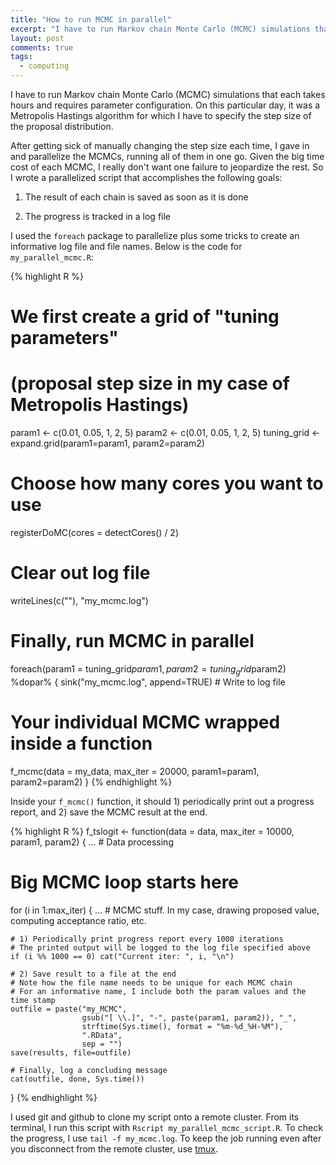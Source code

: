 ```yaml
---
title: "How to run MCMC in parallel"
excerpt: "I have to run Markov chain Monte Carlo (MCMC) simulations that each takes hours and requires parameter configuration. Here's how I parallelize it."
layout: post
comments: true
tags:
  - computing
---
```


I have to run Markov chain Monte Carlo (MCMC) simulations that each takes hours and requires parameter configuration. On this particular day, it was a Metropolis Hastings algorithm for which I have to specify the step size of the proposal distribution.

After getting sick of manually changing the step size each time, I gave in and parallelize the MCMCs, running all of them in one go. Given the big time cost of each MCMC, I really don't want one failure to jeopardize the rest. So I wrote a parallelized script that accomplishes the following goals:

1. The result of each chain is saved as soon as it is done

2. The progress is tracked in a log file

I used the `foreach` package to parallelize plus some tricks to create an informative log file and file names. Below is the code for `my_parallel_mcmc.R`:

{% highlight R %}
# We first create a grid of "tuning parameters"
# (proposal step size in my case of Metropolis Hastings)

param1 <- c(0.01, 0.05, 1, 2, 5)
param2 <- c(0.01, 0.05, 1, 2, 5)
tuning_grid <- expand.grid(param1=param1, param2=param2)

# Choose how many cores you want to use
registerDoMC(cores = detectCores() / 2)

# Clear out log file
writeLines(c(""), "my_mcmc.log")

# Finally, run MCMC in parallel
foreach(param1 = tuning_grid$param1, param2 = tuning_grid$param2) %dopar% {
  sink("my_mcmc.log", append=TRUE) # Write to log file

  # Your individual MCMC wrapped inside a function
  f_mcmc(data = my_data, max_iter = 20000,
         param1=param1, param2=param2)
}
{% endhighlight %}

Inside your `f_mcmc()` function, it should 1) periodically print out a progress report, and 2) save the MCMC result at the end.

{% highlight R %}
f_tslogit <- function(data = data, max_iter = 10000,
                      param1, param2) {
... # Data processing

# Big MCMC loop starts here
for (i in 1:max_iter) {
    ... # MCMC stuff. In my case, drawing proposed value, computing acceptance ratio, etc.

    # 1) Periodically print progress report every 1000 iterations
    # The printed output will be logged to the log file specified above
    if (i %% 1000 == 0) cat("Current iter: ", i, "\n")

    # 2) Save result to a file at the end
    # Note how the file name needs to be unique for each MCMC chain
    # For an informative name, I include both the param values and the time stamp
    outfile = paste("my_MCMC",
                    gsub("[ \\.]", "-", paste(param1, param2)), "_",
                    strftime(Sys.time(), format = "%m-%d_%H-%M"),
                    ".RData",
                    sep = "")
    save(results, file=outfile)

    # Finally, log a concluding message
    cat(outfile, done, Sys.time())
}
{% endhighlight %}

I used git and github to clone my script onto a remote cluster. From its terminal, I run this script with `Rscript my_parallel_mcmc_script.R`. To check the progress, I use `tail -f my_mcmc.log`. To keep the job running even after you disconnect from the remote cluster, use [tmux](http://askubuntu.com/questions/8653/how-to-keep-processes-running-after-ending-ssh-session).